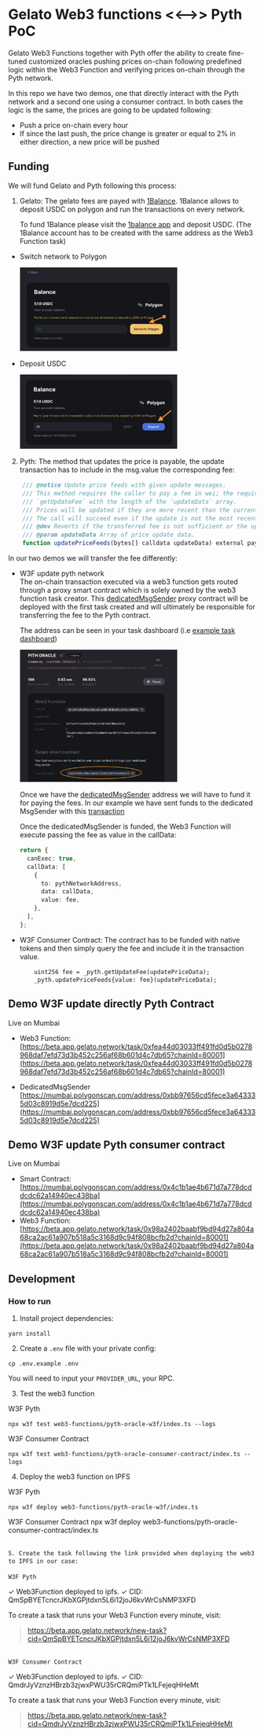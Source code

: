 
# Gelato Web3 functions <<-->> Pyth PoC
Gelato Web3 Functions together with Pyth offer the ability to create fine-tuned customized oracles pushing prices on-chain following predefined logic within the Web3 Function and verifying prices on-chain through the Pyth network.

In this repo we have two demos, one that directly interact with the Pyth network and a second one using a consumer contract. In both cases the logic is the same, the prices are going to be updated following:

- Push a price on-chain every hour
- If since the last push, the price change is greater or equal to 2% in either direction, a new price will be pushed

## Funding
We will fund Gelato and Pyth following this process:
1) Gelato:
  The gelato fees are payed with [1Balance](https://docs.gelato.network/developer-services/1balance). 
  1Balance allows to deposit USDC on polygon and run the transactions on every network.

   To fund 1Balance please visit the [1balance app](https://beta.app.gelato.network/balance) and deposit USDC.
   (The 1Balance account has to be created with the same address as the Web3 Function task)
  
  - Switch network to Polygon

      <img src="docs/switch-to-polygon.png" width="320"/>

  - Deposit USDC

      <img src="docs/deposit-usdc.png" width="320"/>

2) Pyth:
The method that updates the price is payable, the update transaction has to include in the msg.value the corresponding fee:

```ts
    /// @notice Update price feeds with given update messages.
    /// This method requires the caller to pay a fee in wei; the required fee can be computed by calling
    /// `getUpdateFee` with the length of the `updateData` array.
    /// Prices will be updated if they are more recent than the current stored prices.
    /// The call will succeed even if the update is not the most recent.
    /// @dev Reverts if the transferred fee is not sufficient or the updateData is invalid.
    /// @param updateData Array of price update data.
    function updatePriceFeeds(bytes[] calldata updateData) external payable;
```
In our two demos we will transfer the fee differently:
  - W3F update pyth network  
    The on-chain transaction executed via a web3 function gets routed through a proxy smart contract which is solely owned by the web3 function task creator. This [dedicatedMsgSender](https://mumbai.polygonscan.com/address/0xbb97656cd5fece3a643335d03c8919d5e7dcd225) proxy contract will be deployed with the first task created and will ultimately be responsible for transferring the fee to the Pyth contract.

    The address can be seen in your task dashboard (i.e [example task dashboard](https://beta.app.gelato.network/task/0xfea44d03033ff491fd0d5b0278968daf7efd73d3b452c256af68b601d4c7db65?chainId=80001)) 

     <img src="docs/dedicatedMsgSender.png" width="320"/>
    
    Once we have the [dedicatedMsgSender](https://mumbai.polygonscan.com/address/0xbb97656cd5fece3a643335d03c8919d5e7dcd225) address we will have to fund it for paying the fees. 
    In our example we have sent funds to the dedicated MsgSender with this [transaction](https://mumbai.polygonscan.com/tx/0x76820435112844d166f684bc46d0861cca22840e8ae1370d90e9d4984a13c037)

    Once the dedicatedMsgSender is funded, the Web3 Function will execute passing the fee as value in the callData:

    ```ts
    return {
      canExec: true,
      callData: [
        {
          to: pythNetworkAddress,
          data: callData,
          value: fee,
        },
      ],
    };
    ```

  - W3F Consumer Contract:
    The contract has to be funded with native tokens and then simply query the fee and include it in the transaction value.

    ```sol  
        uint256 fee = _pyth.getUpdateFee(updatePriceData);
        _pyth.updatePriceFeeds{value: fee}(updatePriceData);
    ```


## Demo W3F update directly Pyth Contract
Live on Mumbai
- Web3 Function: [https://beta.app.gelato.network/task/0xfea44d03033ff491fd0d5b0278968daf7efd73d3b452c256af68b601d4c7db65?chainId=80001](https://beta.app.gelato.network/task/0xfea44d03033ff491fd0d5b0278968daf7efd73d3b452c256af68b601d4c7db65?chainId=80001)

- DedicatedMsgSender [https://mumbai.polygonscan.com/address/0xbb97656cd5fece3a643335d03c8919d5e7dcd225](https://mumbai.polygonscan.com/address/0xbb97656cd5fece3a643335d03c8919d5e7dcd225)


## Demo W3F update Pyth consumer contract

Live on Mumbai

- Smart Contract: [https://mumbai.polygonscan.com/address/0x4c1b1ae4b671d7a778dcddcdc62a14940ec438ba](https://mumbai.polygonscan.com/address/0x4c1b1ae4b671d7a778dcddcdc62a14940ec438ba)
- Web3 Function: [https://beta.app.gelato.network/task/0x98a2402baabf9bd94d27a804a68ca2ac61a907b518a5c3168d9c94f808bcfb2d?chainId=80001](https://beta.app.gelato.network/task/0x98a2402baabf9bd94d27a804a68ca2ac61a907b518a5c3168d9c94f808bcfb2d?chainId=80001)

## Development

### How to run

1. Install project dependencies:
```
yarn install
```

2. Create a `.env` file with your private config:
```
cp .env.example .env
```
You will need to input your `PROVIDER_URL`, your RPC.


3. Test the  web3 function

W3F Pyth
```
npx w3f test web3-functions/pyth-oracle-w3f/index.ts --logs
```
W3F Consumer Contract

```
npx w3f test web3-functions/pyth-oracle-consumer-contract/index.ts --logs
```

4. Deploy the web3 function on IPFS

W3F Pyth
```
npx w3f deploy web3-functions/pyth-oracle-w3f/index.ts
```
W3F Consumer Contract
npx w3f deploy web3-functions/pyth-oracle-consumer-contract/index.ts
```

5. Create the task following the link provided when deploying the web3 to IPFS in our case:

W3F Pyth

```
 ✓ Web3Function deployed to ipfs.
 ✓ CID: QmSpBYETcncrJKbXGPjtdxn5L6i12joJ6kvWrCsNMP3XFD

To create a task that runs your Web3 Function every minute, visit:
> https://beta.app.gelato.network/new-task?cid=QmSpBYETcncrJKbXGPjtdxn5L6i12joJ6kvWrCsNMP3XFD
```

W3F Consumer Contract
```
 ✓ Web3Function deployed to ipfs.
 ✓ CID: QmdrJyVznzHBrzb3zjwxPWU35rCRQmiPTk1LFejeqHHeMt

To create a task that runs your Web3 Function every minute, visit:
> https://beta.app.gelato.network/new-task?cid=QmdrJyVznzHBrzb3zjwxPWU35rCRQmiPTk1LFejeqHHeMt
```